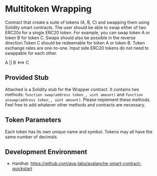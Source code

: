 # Multitoken Wrapping

Contract that create a suite of tokens (A, B, C) and swapping them using Solidity smart contracts. The user should be able to swap either of two ERC20s for a single ERC20 token. For example, you can swap token A or token B for token C. Swaps should also be possible in the reverse direction.Token C should be redeemable for token A or token B. Token exchange rates are one-to-one. Input side ERC20 tokens do not need to swappable for each other.

A || B <==> C

## Provided Stub
Attached is a Solidity stub for the Wrapper contract. It contains two methods: `function swap(address token_, uint amount)` and `function unswap(address token_, uint amount)`. Please implement these methods. Feel free to add whatever other methods and contracts are necessary.

## Token Parameters
Each token has its own unique name and symbol. Tokens may all have the same number of decimals.


## Development Environment
- Hardhat: https://github.com/ava-labs/avalanche-smart-contract-quickstart
